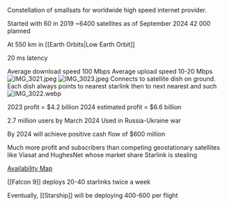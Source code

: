 Constellation of smallsats for worldwide high speed internet provider.

Started with 60 in 2019
\~6400 satellites as of September 2024
42 000 planned

At 550 km in [[Earth Orbits|Low Earth Orbit]]

20 ms latency

Average download speed 100 Mbps
Average upload speed 10-20 Mbps
![IMG_3021.jpeg](img_3021.jpeg)
![IMG_3023.jpeg](img_3023.jpeg)
Connects to satellite dish on ground.
Each dish always points to nearest starlink then to next nearest and such
![IMG_3022.webp](img_3022.webp)

2023 profit = $4.2 billion
2024 estimated profit = $6.6 billion

2.7 million users by March 2024
Used in Russia-Ukraine war

By 2024 will achieve positive cash flow of $600 million

Much more profit and subscribers than competing geostationary satellites like Viasat and HughesNet whose market share Starlink is stealing

[Availability Map](https://www.starlink.com/map)

[[Falcon 9]] deploys 20-40 starlinks twice a week

Eventually, [[Starship]] will be deploying 400-600 per flight

